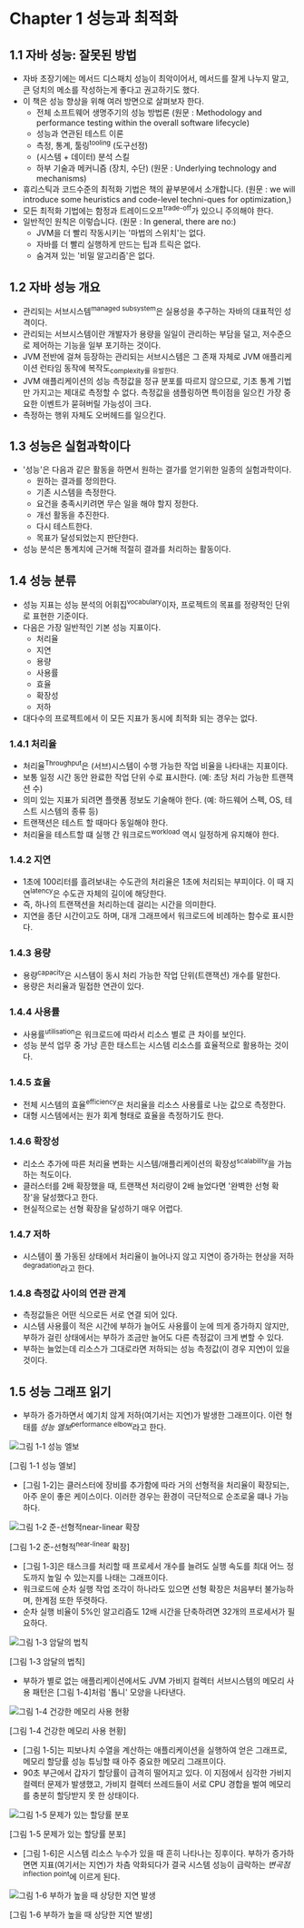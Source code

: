 # Chapter 1 성능과 최적화

## 1.1 자바 성능: 잘못된 방법

- 자바 초장기에는 메서드 디스패치 성능이 최악이어서, 메서드를 잘게 나누지 말고, 큰 덩치의 메소를 작성하는게 좋다고 권고하기도 했다.
- 이 책은 성능 향상을 위해 여러 방면으로 살펴보자 한다.
  - 전체 소프트웨어 생명주기의 성능 방법론 (원문 : Methodology and performance testing within the overall software lifecycle)
  - 성능과 연관된 테스트 이론
  - 측정, 통계, 툴링<sup>tooling</sup> (도구선정)
  - (시스템 + 데이터) 분석 스킬
  - 하부 기술과 메커니즘 (장치, 수단) (원문 : Underlying technology and mechanisms)
- 휴리스틱과 코드수준의 최적화 기법은 책의 끝부분에서 소개합니다. (원문 : we will introduce some heuristics and code-level techni-ques for optimization,)
- 모든 최적화 기법에는 함정과 트레이드오프<sup>trade-off</sup>가 있으니 주의해야 한다.
- 일반적인 원칙은 이렇습니다. (원문 : In general, there are no:)
  - JVM을 더 빨리 작동시키는 '마법의 스위치'는 없다.
  - 자바를 더 빨리 실행하게 만드는 팁과 트릭은 없다.
  - 숨겨져 있는 '비밀 알고리즘'은 없다.
 
## 1.2 자바 성능 개요

- 관리되는 서브시스템<sup>managed subsystem</sup>은 실용성을 추구하는 자바의 대표적인 성격이다.
- 관리되는 서브시스템이란 개발자가 용량을 일일이 관리하는 부담을 덜고, 저수준으로 제어하는 기능을 일부 포기하는 것이다.
- JVM 전반에 걸쳐 등장하는 관리되는 서브시스템은 그 존재 자체로 JVM 애플리케이션 런타임 동작에 복작도<sub>complexity</sup>를 유발한다.
- JVM 애플리케이션의 성능 측정값을 정규 분포를 따르지 않으므로, 기초 통계 기법만 가지고는 제대로 측정할 수 없다. 측정값을 샘플링하면 특이점을 일으킨 가장 중요한 이벤트가 묻혀버릴 가능성이 크다.
- 측정하는 행위 자체도 오버헤드를 일으킨다.


## 1.3 성능은 실험과학이다

- '성능'은 다음과 같은 활동을 하면서 원하는 결가를 얻기위한 일종의 실험과학이다.
  - 원하는 결과를 정의한다.
  - 기존 시스템을 측정한다.
  - 요건을 충족시키려면 무슨 일을 해야 할지 정한다.
  - 개선 활동을 추진한다.
  - 다시 테스트한다.
  - 목표가 달성되었는지 판단한다.
- 성능 분석은 통계치에 근거해 적절히 결과를 처리하는 활동이다.


## 1.4 성능 분류

- 성능 지표는 성능 분석의 어휘집<sup>vocabulary</sup>이자, 프로젝트의 목표를 정량적인 단위로 표현한 기준이다.
- 다음은 가장 일반적인 기본 성능 지표이다.
  - 처리율
  - 지연
  - 용량
  - 사용률
  - 효율
  - 확장성
  - 저하
- 대다수의 프로젝트에서 이 모든 지표가 동시에 최적화 되는 경우는 없다.

### 1.4.1 처리율

- 처리율<sup>Throughput</sup>은 (서브)시스템이 수행 가능한 작업 비율을 나타내는 지표이다.
- 보통 일정 시간 동안 완료한 작업 단위 수로 표시한다. (예: 초당 처리 가능한 트랜잭션 수)
- 의미 있는 지표가 되려면 플랫폼 정보도 기술해야 한다. (예: 하드웨어 스펙, OS, 테스트 시스템의 종류 등)
- 트랜잭션은 테스트 할 때마다 동일해야 한다.
- 처리율을 테스트할 떄 실행 간 워크로드<sup>workload</sup> 역시 일정하게 유지해야 한다.


### 1.4.2 지연

- 1초에 100리터를 흘려보내는 수도관의 처리율은 1초에 처리되는 부피이다. 이 때 지연<sup>latency</sup>은 수도관 자체의 길이에 해당한다.
- 즉, 하나의 트랜잭션을 처리하는데 걸리는 시간을 의미한다.
- 지연을 종단 시간이고도 하며, 대개 그래프에서 워크로드에 비례하는 함수로 표시한다.


### 1.4.3 용량

- 용량<sup>capacity</sup>은 시스템이 동시 처리 가능한 작업 단위(트랜잭션) 개수를 말한다.
- 용량은 처리율과 밀접한 연관이 있다.
 
 
 
 ### 1.4.4 사용률
 
- 사용률<sup>utilisation</sup>은 워크로드에 따라서 리소스 별로 큰 차이를 보인다.
- 성능 분석 업무 중 가낭 흔한 태스트는 시스템 리소스를 효율적으로 활용하는 것이다.


### 1.4.5 효율
 
 - 전체 시스템의 효율<sup>efficiency</sup>은 처리율을 리소스 사용률로 나눈 값으로 측정한다.
 - 대형 시스템에서는 원가 회계 형태로 효율을 측정하기도 한다.
 
 
 ### 1.4.6 확장성
 
 - 리소스 추가에 따른 처리율 변화는 시스템/애플리케이션의 확장성<sup>scalability</sup>을 가늠하는 척도이다.
 - 클러스터를 2배 확장했을 때, 트랜잭션 처리량이 2배 늘었다면 '완벽한 선형 확장'을 달성했다고 한다.
 - 현실적으로는 선형 확장을 달성하기 매우 어렵다.
 
 
 ### 1.4.7 저하
 
 - 시스템이 풀 가동된 상태에서 처리율이 늘어나지 않고 지연이 증가하는 현상을 저하<sup>degradation</sup>라고 한다.
 
 
 ### 1.4.8 측정값 사이의 연관 관계
 
 - 측정값들은 어떤 식으로든 서로 연결 되어 있다.
 - 시스템 사용률이 적은 시간에 부하가 늘어도 사용률이 눈에 띄게 증가하지 않지만, 부하가 걸린 상태에서는 부하가 조금만 늘어도 다른 측정값이 크게 변할 수 있다.
 - 부하는 늘었는데 리소스가 그대로라면 저하되는 성능 측정값(이 경우 지연)이 있을 것이다.
 
 ## 1.5 성능 그래프 읽기
 
 - 부하가 증가하면서 예기치 않게 저하(여기서는 지연)가 발생한 그래프이다. 이런 형태를 *성능 엘보*<sup>performance elbow</sup>라고 한다.
 
 ![그림 1-1 성능 엘보](./img/1_1.png)

 [그림 1-1 성능 엘보]
 
 
 - [그림 1-2]는 클러스터에 장비를 추가함에 따라 거의 선형적을 처리율이 확장되는, 아주 운이 좋은 케이스이다. 이러한 경우는 환경이 극단적으로 순조로울 떄나 가능하다.
 
 ![그림 1-2 준-선형적<sup>near-linear</sup> 확장](./img/1_2.png)
 
 [그림 1-2 준-선형적<sup>near-linear</sup> 확장]
 
 - [그림 1-3]은 태스크를 처리할 때 프로세서 개수를 늘려도 실행 속도를 최대 어느 정도까지 높일 수 있는지를 나태는 그래프이다.
 - 워크로드에 순차 실행 작업 조각이 하나라도 있으면 선형 확장은 처음부터 불가능하며, 한계점 또한 뚜렷하다.
 - 순차 실행 비율이 5%인 알고리즘도 12배 시간을 단축하려면 32개의 프로세서가 필요하다.
 
 ![그림 1-3 암달의 법칙](./img/1_3.png)
 
 [그림 1-3 암달의 법칙]
 
 - 부하가 별로 없는 애플리케이션에서도 JVM 가비지 컬렉터 서브시스템의 메모리 사용 패턴은 [그림 1-4]처럼 '톱니' 모양을 나타낸다.
 
 ![그림 1-4 건강한 메모리 사용 현황](./img/1_4.png)
 
 [그림 1-4 건강한 메모리 사용 현황]
 
 
 - [그림 1-5]는 피보나치 수열을 계산하는 애플리케이션을 실행하여 얻은 그래프로, 메모리 할당률 성능 튜닝할 때 아주 중요한 메모리 그래프이다.
 - 90초 부근에서 갑자기 할당률이 급격히 떨어지고 있다. 이 지점에서 심각한 가비지 컬렉터 문제가 발생했고, 가비지 컬렉터 쓰레드들이 서로 CPU 경합을 벌여 메모리를 충분히 할당받지 못 한 상태이다.
 
 ![그림 1-5 문제가 있는 할당률 분포](./img/1_5.PNG)
 
 [그림 1-5 문제가 있는 할당률 분포]
 
 - [그림 1-6]은 시스템 리소스 누수가 있을 때 흔히 나타나는 징후이다. 부하가 증가하면면 지표(여기서는 지연)가 차츰 악화되다가 결국 시스템 성능이 급락하는 *변곡점*<sup>inflection point</sup>에 이르게 된다.
 
 
 ![그림 1-6 부하가 높을 때 상당한 지연 발생](./img/1_6.png)
 
 [그림 1-6 부하가 높을 때 상당한 지연 발생]
